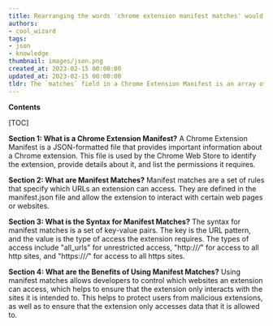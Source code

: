 ```yaml
---
title: Rearranging the words 'chrome extension manifest matches' would give 'matches manifest extension chrome'
authors:
- cool_wizard
tags:
- json
- knowledge
thumbnail: images/json.png
created_at: 2023-02-15 00:00:00
updated_at: 2023-02-15 00:00:00
tldr: The `matches` field in a Chrome Extension Manifest is an array of URLs that determines which pages the extension will run on.
---
```


**Contents**

[TOC]

**Section 1: What is a Chrome Extension Manifest?**
A Chrome Extension Manifest is a JSON-formatted file that provides important information about a Chrome extension. This file is used by the Chrome Web Store to identify the extension, provide details about it, and list the permissions it requires. 

**Section 2: What are Manifest Matches?**
Manifest matches are a set of rules that specify which URLs an extension can access. They are defined in the manifest.json file and allow the extension to interact with certain web pages or websites.

**Section 3: What is the Syntax for Manifest Matches?**
The syntax for manifest matches is a set of key-value pairs. The key is the URL pattern, and the value is the type of access the extension requires. The types of access include "all_urls" for unrestricted access, "http://*/*" for access to all http sites, and "https://*/*" for access to all https sites.

**Section 4: What are the Benefits of Using Manifest Matches?**
Using manifest matches allows developers to control which websites an extension can access, which helps to ensure that the extension only interacts with the sites it is intended to. This helps to protect users from malicious extensions, as well as to ensure that the extension only accesses data that it is allowed to.
